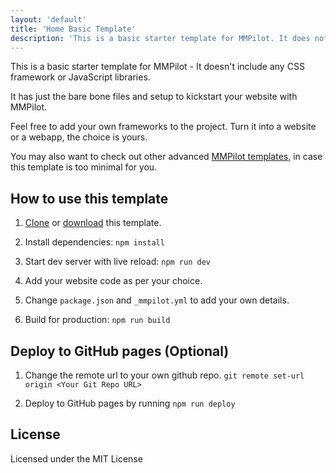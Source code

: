 ```yaml
---
layout: 'default'
title: 'Home Basic Template'
description: 'This is a basic starter template for MMPilot. It does not include any CSS framework or JavaScript libraries.'
---
```


This is a basic starter template for MMPilot - It doesn't include any CSS framework or JavaScript libraries.

It has just the bare bone files and setup to kickstart your website with MMPilot.

Feel free to add your own frameworks to the project. Turn it into a website or a webapp, the choice is yours.

You may also want to check out other advanced [MMPilot templates](https://mmpilot.kunruchcreations.com/templates/), in case this template is too minimal for you.

## How to use this template

1. [Clone](https://github.com/kunruch/mmpilot-bootstrap-template) or [download](https://github.com/kunruch/mmpilot-bootstrap-template/archive/master.zip) this template.

2. Install dependencies: ``npm install``

3. Start dev server with live reload: ``npm run dev``

4. Add your website code as per your choice.

5. Change ``package.json`` and ``_mmpilot.yml`` to add your own details.

5. Build for production: ``npm run build``

## Deploy to GitHub pages (Optional)

1. Change the remote url to your own github repo. ``git remote set-url origin <Your Git Repo URL>``

2. Deploy to GitHub pages by running ``npm run deploy``

## License

Licensed under the MIT License